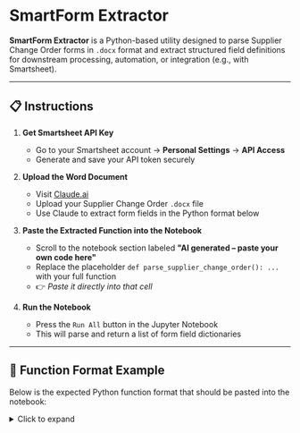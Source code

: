 # SmartForm Extractor

**SmartForm Extractor** is a Python-based utility designed to parse Supplier Change Order forms in `.docx` format and extract structured field definitions for downstream processing, automation, or integration (e.g., with Smartsheet).

---

## 📋 Instructions

1. **Get Smartsheet API Key**  
   - Go to your Smartsheet account → **Personal Settings** → **API Access**
   - Generate and save your API token securely

2. **Upload the Word Document**
   - Visit [Claude.ai](https://claude.ai/new)
   - Upload your Supplier Change Order `.docx` file
   - Use Claude to extract form fields in the Python format below

3. **Paste the Extracted Function into the Notebook**  
   - Scroll to the notebook section labeled **"AI generated – paste your own code here"**
   - Replace the placeholder `def parse_supplier_change_order(): ...` with your full function
   - 👉 *Paste it directly into that cell*

4. **Run the Notebook**
   - Press the `Run All` button in the Jupyter Notebook
   - This will parse and return a list of form field dictionaries

---

## 🧠 Function Format Example

Below is the expected Python function format that should be pasted into the notebook:

<details>
<summary>Click to expand</summary>

```python
def parse_supplier_change_order():
    """
    Clean parser for the Supplier Change Order form fields.
    Returns a list of form fields with their types and options.
    """
    form_fields = []

    # Example field
    form_fields.extend([
        {
            "field_name": "Type of Change",
            "type": "dropdown",
            "options": ["New Supplier", "Re-classification", "Remove Supplier", "Administrative Change"]
        },
        {
            "field_name": "Reason for Change",
            "type": "text",
            "options": None
        },
        ...
    ])

    return form_fields
